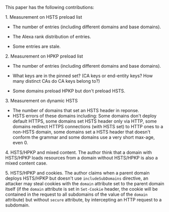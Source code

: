 This paper has the following contributions:

1\. Measurement on HSTS preload list

- The number of entries (including different domains and base domains).

- The Alexa rank distribution of entries.

- Some entries are stale.

2\. Measurement on HPKP preload list

- The number of entries (including different domains and base domains).

- What keys are in the pinned set? (CA keys or end-entity keys? How many distinct CAs do CA keys belong to?)

- Some domains preload HPKP but don't preload HSTS.

3\. Measurement on dynamic HSTS

- The number of domains that set an HSTS header in reponse.
- HSTS errors of these domains including: Some domains don't deploy default HTTPS, some domains set HSTS header only via HTTP, some domains redirect HTTPS connections (with HSTS set) to HTTP ones to a non-HSTS domain, some domains set a HSTS header that doesn't conform the grammar and some domains use a very short max-age, even 0. 

4\. HSTS/HPKP and mixed content. The author think that a domain with HSTS/HPKP loads resources from a domain without HSTS/HPKP is also a mixed content case.

5\. HSTS/HPKP and cookies. The author claims when a parent domain deploys HSTS/HPKP but doesn't use `includeSubDomains` directive, an attacker may steal cookies with the `domain` attribute set to the parent domain itself (if the `domain` attribute is set in `Set-Cookie` header, the cookie will be contained in the request to all subdomains of the value of the `domain` attribute) but without `secure` attribute, by intercepting an HTTP request to a subdomain.

​           

